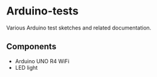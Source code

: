 # Arduino-tests
Various Arduino test sketches and related documentation.

## Components

- Arduino UNO R4 WiFi
- LED light